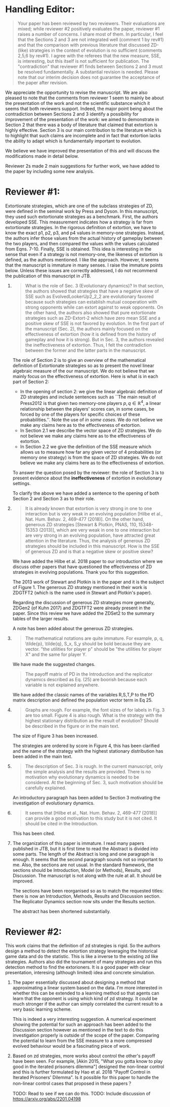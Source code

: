 # Handling Editor:

> Your paper has been reviewed by two reviewers. Their
> evaluations are mixed; while reviewer #2 positively evaluates the paper,
> reviewer #1 raises a number of concerns. I share most of them. In particular, I
> feel that the Sections 2 and 3 are not integrated well (comment 1 by rev#1) and
> that the comparison with previous literature that discussed ZD-(like) strategies
> in the context of evolution is no sufficient (comments 2,5,6 by rev#1). I agree
> with the referees that the new measure, SSE, is interesting, but this itself is
> not sufficient for publication. The "contradiction" that reviewer #1 finds
> between Sections 2 and 3 must be resolved fundamentally. A substantial revision
> is needed. Please note that our interim decision does not guarantee the
> acceptance of the paper after revision.

We appreciate the opportunity to revise the manuscript. We are also pleased to
note that the comments from reviewer 1 seem to mainly be about the presentation
of the work and not the scientific substance which it seems that both reviewers
support. Indeed, the major point being
about the contradiction between Sections 2 and 3 identify a possibility for
improvement of the presentation of the work: we aimed to demonstrate in Section
2 that there was a body of literature that claimed that extortion is highly
effective. Section 3 is our main contribution to the literature which is to
highlight that such claims are incomplete and in fact that extortion lacks the
ability to adapt which is fundamentally important to evolution.

We believe we have improved the presentation of this and will discuss the
modifications made in detail below.

Reviewer 2s made 2 main suggestions for further work, we have added to the paper
by including some new analysis.


# Reviewer #1:

Extortionate strategies, which are one of the subclass strategies
of ZD, were defined in the seminal work by Press and Dyson. In this manuscript,
they used such extortionate strategies as a benchmark. First, the authors
developed SSE. This measurement indicates how a strategy is far from
extortionate strategies. In the rigorous definition of extortion, we have to
know the exact p1, p2, p3, and p4 values in memory-one strategies. Instead, the
authors infer those values from the actual history of gameplay between the two
players, and then compared the values with the values calculated from Eqns.
7-10. Finally, SSE is obtained. This idea is interesting in the sense that even
if a strategy is not memory-one, the likeness of extortion is defined, as the
authors mentioned. I like the approach. However, it seems that the manuscript is
immature in many senses. I raise the immature points below. Unless these issues
are correctly addressed, I do not recommend the publication of this manuscript
in JTB.

1. > What is the role of Sec. 3 (Evolutionary dynamics)? In that section, the
   > authors showed that strategies that have a negative skew of SSE such as
   > EvolvedLookerUp2_2_2 are evolutionary favored because such strategies can
   > establish mutual cooperation with strong opponents while can extort against
   > to weak opponents. On the other hand, the authors also showed that pure
   > extortionate strategies such as ZD-Extort-2 which have zero mean SSE and a
   > positive skew of SSE is not favored by evolution. In the first part of the
   > manuscript (Sec. 2), the authors mainly focused on the effectiveness of
   > extortion (how it is defined from the history of gameplay and how it is
   > strong). But in Sec. 3, the authors revealed the ineffectiveness of
   > extortion. Thus, I felt the contradiction between the former and the latter
   > parts in the manuscript.

   The role of Section 2 is to give an overview of the mathematical definition
   of Extortionate strategies so as to present the novel linear algebraic
   measure of the our manuscript. We do not believe that we mainly focus on the
   effectiveness of extortion. Here is what is in each part of Section 2:

   - In the opening of section 2: we give the linear algebraic definition of ZD
     strategies and include sentences such as ``The main result of Press2012 is
     that given two memory-one players $p, q\in\mathbb{R}^4$, a linear
     relationship between the players' scores can, in some cases, be forced by
     one of the players for specific choices of these probabilities.''.  Note
     the use of *in some cases*. We do not believe we make any claims here as to
     the effectiveness of extortion.
   - In Section 2.1 we describe the vector space of ZD strategies. We do not
     believe we make any claims here as to the effectiveness of extortion.
   - In Section 2.2 we give the definition of the SSE measure which allows us to
     measure how far any given vector of 4 probabilities (or memory one
     strategy) is from the space of ZD strategies. We do not believe we make any
     claims here as to the effectiveness of extortion.

   To answer the question posed by the reviewer: the role of Section 3 is to
   present evidence about the **ineffectiveness** of extortion in evolutionary
   settings.

   To clarify the above we have added a sentence to the opening of both Section
   2 and Section 3 as to their role.

2. > It is already known that extortion is very strong in one to one interaction
   > but is very weak in an evolving population [Hilbe et al., Nat. Hum. Behav. 2,
   > 469-477 (2018)]. On the other hand, generous ZD strategies [Stewart &
   > Plotkin, PNAS, 110, 15348-15353 (2013)], which are very weak in one to one
   > interaction but are very strong in an evolving population, have attracted
   > great attention in the literature. Thus, the analysis of generous ZD
   > strategies should be included in this manuscript. How is the SSE of generous
   > ZD and is that a negative skew or positive skew?

   We have added the Hilbe et al. 2018 paper to our introduction where we
   discuss  other papers that have questioned the effectiveness of ZD
   strategies in evolving populations. Thank you for this suggestion.

   The 2013 work of Stewart and Plotkin is in the paper and it is the subject of
   Figure 1. The generous ZD strategy mentioned in their work is
   ZDGTFT2 (which is the name used in Stewart and Plotkin's paper).

   Regarding the discussion of generous ZD strategies more generally, ZDGen2 (of
   Kuhn 2017)
   and ZDGTFT2 were already present in the paper. Since this review we have
   added the ZDSet2 to the summary tables of the larger
   results.

   A note has been added about the generous ZD strategies.

3. > The mathematical notations are quite immature. For example, p, q, \tilde{p},
   > \tilde{q}, S_x, S_y should be bold because they are vector. "the utilities
   > for player p" should be "the utilities for player X" and the same for player
   > Y.

   We have made the suggested changes.

   > The payoff matrix
   > of PD in the Introduction and the replicator dynamics described as Eq. (25)
   > are boorish because each variable is not explained anywhere.

   We have added the classic names of the variables R,S,T,P to the PD matrix
   description and defined the population vector term in Eq 25.

4. > Graphs are rough. For example, the font sizes of for labels in Fig. 3 are too
   > small. Figure 4 is also rough. What is the strategy with the highest
   > stationary distribution as the result of evolution? Should be described in
   > the figure or in the main text.

   The size of Figure 3 has been increased.

   The strategies are ordered by score in Figure 4, this has been clarified and
   the name of the strategy with the highest stationary distribution has been
   added in the main text.

5. > The description of Sec. 3 is rough. In the current manuscript, only the
   > simple analysis and the results are provided. There is no motivation why
   > evolutionary dynamics is needed to be considered. At the beginning of Sec. 3,
   > such motivation should be carefully explained.

   An introductory paragraph has been added to Section 3 motivating the
   investigation of evolutionary dynamics.

6. > It seems that  [Hilbe et al., Nat. Hum. Behav. 2, 469-477 (2018)] can provide
   > a good motivation to this study but it is not cited. It should be cited in
   > the Introduction.

   This has been cited.

7. The organization of this paper is immature. I read many papers published in
   JTB, but it is first time to read the Abstract is divided into some parts.
   The length of the Abstract is long and one paragraph is enough. It seems that
   the second paragraph sounds not so important to me. Also, the sections are
   not usual. In the standard framework, the sections should be Introduction,
   Model (or Methods), Results, and Discussion. The manuscript is not along with
   the rule at all. It should be improved.

   The sections have been reorganised so as to match the requested titles: there
   is now an Introduction, Methods, Results and Discussion section. The
   Replicator Dynamics section now sits under the Results section.

   The abstract has been shortened substantially.


# Reviewer #2:

This work claims that the definition of zd strategies is rigid. So
the authors design a method to detect the extortion strategy leveraging the
historical game data and do the statistic. This is like a inverse to the
existing zd like strategies. Authors also did the tournament of many strategies
and run this detection method to find the extorioners. It is a good paper with
clear presentation, interesing (although limited) idea and concrete simulation.

1. The paper essentially discussed about designing a method that approximating a
   linear system based on the data. I'm more interested in whether this can be
   extended to a learning method so that agents can learn that the opponent is
   using which kind of zd strategy. It could be much stronger if the author can
   simply correlated the current result to a very basic learning scheme.

   This is indeed a very interesting suggestion. A numerical experiment showing
   the potential for such an approach has been added to the Discussion section
   however as mentioned in the text to do this investigation properly is outside
   of the scope of the paper. Comparing the potential to learn from the SSE
   measure to a more compressed evolved behaviour would be a fascinating piece
   of work.

2. Based on zd strategies, more works about control the other's payoff have been
   seen. For example, [Akin 2015, "What you gotta know to play good in the
   iterated prisoners dilemma"] designed the non-linear control and this is
   further formulated by Hao et al. 2018 "Payoff Control in Iterated Prisoners'
   Dilemma". Is it possible for this paper to handle the non-linear control
   cases that proposed in these papers？

   TODO: Read to see if we can do this.
   TODO: Include discussion of https://arxiv.org/abs/2201.04198
